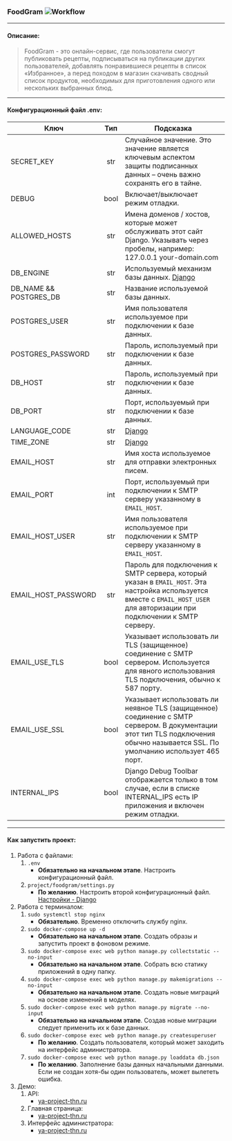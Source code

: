 ### FoodGram ![Workflow](https://github.com/timehollyname/foodgram-project/actions/workflows/actions.yaml/badge.svg)
____
#### Описание:
> FoodGram - это онлайн-сервис, где пользователи смогут публиковать рецепты, подписываться на публикации других пользователей, добавлять понравившиеся рецепты в список «Избранное», а перед походом в магазин скачивать сводный список продуктов, необходимых для приготовления одного или нескольких выбранных блюд.
____
#### Конфигурационный файл .env:
| Ключ | Тип | Подсказка |
|------|:----------:|-----------|
| SECRET_KEY | str | Случайное значение. Это значение является ключевым аспектом защиты подписанных данных – очень важно сохранять его в тайне. |
| DEBUG | bool | Включает/выключает режим отладки. |
| ALLOWED_HOSTS | str | Имена доменов / хостов, которые может обслуживать этот сайт Django. Указывать через пробелы, например: 127.0.0.1 your-domain.com |
| DB_ENGINE | str | Используемый механизм базы данных. [Django](https://djangodoc.ru/3.1/ref/settings/#engine) |
| DB_NAME && POSTGRES_DB | str | Название используемой базы данных. |
| POSTGRES_USER | str | Имя пользователя используемое при подключении к базе данных. |
| POSTGRES_PASSWORD | str | Пароль, используемый при подключении к базе данных. |
| DB_HOST | str | Пароль, используемый при подключении к базе данных. |
| DB_PORT | str | Порт, используемый при подключении к базе данных. |
| LANGUAGE_CODE | str | [Django](https://djangodoc.ru/3.1/ref/settings/#language-code) |
| TIME_ZONE | str | [Django](https://djangodoc.ru/3.1/ref/settings/#std:setting-TIME_ZONE) |
| EMAIL_HOST | str | Имя хоста используемое для отправки электронных писем. |
| EMAIL_PORT | int | Порт, используемый при подключении к SMTP серверу указанному в ```EMAIL_HOST```. |
| EMAIL_HOST_USER | str | Имя пользователя используемое при подключении к SMTP серверу указанному в ```EMAIL_HOST```. |
| EMAIL_HOST_PASSWORD | str | Пароль для подключения к SMTP сервера, который указан в ```EMAIL_HOST```. Эта настройка используется вместе с ```EMAIL_HOST_USER``` для авторизации при подключении к SMTP серверу. |
| EMAIL_USE_TLS | bool | Указывает использовать ли TLS (защищенное) соединение с SMTP сервером. Используется для явного использования TLS подключения, обычно к 587 порту. |
| EMAIL_USE_SSL | bool | Указывает использовать ли неявное TLS (защищенное) соединение с SMTP сервером. В документации этот тип TLS подключения обычно называется SSL. По умолчанию использует 465 порт. |
| INTERNAL_IPS | bool | Django Debug Toolbar отображается только в том случае, если в списке INTERNAL_IPS есть IP приложения и включен режим отладки. |
____
#### Как запустить проект:
1. Работа с файлами:
    1. ```.env```
        - **Обязательно на начальном этапе**. Настроить конфигурационный файл.
    2. ```project/foodgram/settings.py```
        - **По желанию**. Настроить второй конфигурационный файл. [Настройки - Django](https://djangodoc.ru/3.1/ref/settings/)
2. Работа с терминалом:
    1. ```sudo systemctl stop nginx```
        - **Обязательно**. Временно отключить службу nginx.
    2. ```sudo docker-compose up -d```
        - **Обязательно на начальном этапе**. Создать образы и запустить проект в фоновом режиме.
    3. ```sudo docker-compose exec web python manage.py collectstatic --no-input```
        - **Обязательно на начальном этапе**. Собрать всю статику приложений в одну папку. 
    4. ```sudo docker-compose exec web python manage.py makemigrations --no-input```
        - **Обязательно на начальном этапе**. Создать новые миграций на основе изменений в моделях.
    5. ```sudo docker-compose exec web python manage.py migrate --no-input```
        - **Обязательно на начальном этапе**. Создав новые миграции следует применить их к базе данных.
    6. ```sudo docker-compose exec web python manage.py createsuperuser```
        - **По желанию**. Создать пользователя, который может заходить на интерфейс администратора.
    7. ```sudo docker-compose exec web python manage.py loaddata db.json```
        - **По желанию**. Заполнение базы данных начальными данными. Если не создан хотя-бы один пользователь, может вылететь ошибка.
3. Демо:
    1. API:
        - [ya-project-thn.ru](http://ya-project-thn.ru/api/v1/)
    2. Главная страница:
        - [ya-project-thn.ru](http://ya-project-thn.ru/)
    3. Интерфейс администратора:
        - [ya-project-thn.ru](http://ya-project-thn.ru/admin/)
